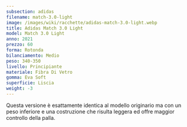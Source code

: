 ```yaml
---
subsection: adidas
filename: match-3.0-light
image: /images/wiki/racchette/adidas-match-3.0-light.webp
title: Adidas Match 3.0 Light
model: Match 3.0 Light
anno: 2021
prezzo: 60
forma: Rotonda
bilanciamento: Medio
peso: 340-350
livello: Principiante
materiale: Fibra Di Vetro
gomma: Eva Soft
superficie: Liscia
weight: -3
---
```

Questa versione è esattamente identica al modello originario ma con un peso inferiore e una costruzione che risulta leggera ed offre maggior controllo della palla.